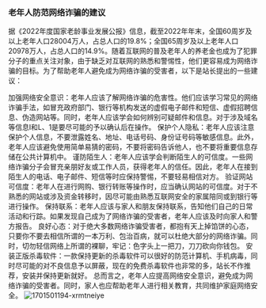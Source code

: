 ### 老年人防范网络诈骗的建议

据《2022年度国家老龄事业发展公报》信息，截至2022年年末，全国60周岁及以上老年人口28004万人，占总人口的19.8%；全国65周岁及以上老年人口20978万人，占总人口的14.9%。随着互联网的普及老年人的养老金也成为了犯罪分子的重点关注对象，由于缺乏对互联网的熟悉和警惕性，他们更容易成为网络诈骗的目标。为了帮助老年人避免成为网络诈骗的受害者，以下是站长提出的一些建议：

加强网络安全意识：老年人应该了解网络诈骗的危害性。他们应该学习常见的网络诈骗手法，如冒充政府部门、银行等机构发送的虚假电子邮件和短信、虚假招聘信息、伪造网站等。同时，老年人应该学会如何辨别可疑邮件和信息。对于涉及域名等信息I和L、1是要尽可能的予以确认后在操作。
保护个人隐私：老年人应该注意保护个人信息，不要泄露姓名、地址、电话号码、身份证号码等敏感信息。此外，老年人应该避免使用简单易猜的密码，不要将密码告诉他人，也不要将重要信息存储在公共计算机中。
谨防陌生人：老年人应该学会判断陌生人的可信度。一些网络诈骗分子会冒充亲朋好友或工作人员，获得老年人的信任。因此，老年人在接到陌生人的电话、电子邮件、短信等时应保持警惕，不要轻易相信对方。
验证网站可信度：老年人在进行网购、银行转账等操作时，应当确认网站的可信度。对于不熟悉的网站或涉及资金转移时，因尽可能由熟悉互联网安全的家属陪同或到银行等进行操作。
保持联系：老年人应该与家人和朋友保持联系，告知他们自己的日常活动和行踪。如果发现自己成为了网络诈骗的受害者，老年人应该及时向家人和警方报告。
良好心态：对于绝大多数网络诈骗受害者，都抱有天上掉馅饼的心态，只要你不要去相信所谓的一本万利、包治百病，就可以杜绝大部分的网络诈骗。同时，切勿轻信网络上所谓的裸聊，牢记：色字头上一把刀，刀刀砍向你钱包。
安装正版杀毒软件：一款保持更新的杀毒软件可以很好的防范计算机、手机病毒，同时尽可能的对不良信息予以屏蔽，现在的免费杀毒软件也非常的多，站长不作推荐，安装并保持更新就好。
总而言之，老年人应提高网络安全意识，避免成为网络诈骗的受害者。同时，家人也应帮助老年人进行相关教育，共同维护家庭网络安全。
![1701501194-xrmtneiye](https://github.com/falaw/falaw.github.io/assets/103633321/a41000be-a15e-4b7e-a1c9-ac8b23efe4e4)
